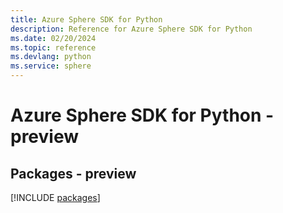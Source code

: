 ```yaml
---
title: Azure Sphere SDK for Python
description: Reference for Azure Sphere SDK for Python
ms.date: 02/20/2024
ms.topic: reference
ms.devlang: python
ms.service: sphere
---
```

# Azure Sphere SDK for Python - preview
## Packages - preview
[!INCLUDE [packages](sphere-index.md)]